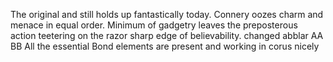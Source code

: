 The original and still holds up fantastically today. Connery oozes charm and menace in equal order. Minimum of gadgetry leaves the preposterous action teetering on the razor sharp edge of believability.
changed abblar AA BB
All the essential Bond elements are present and working in corus nicely

